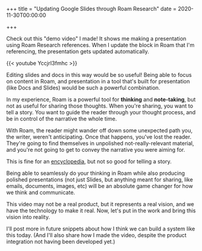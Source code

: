 +++
title = "Updating Google Slides through Roam Research"
date = 2020-11-30T00:00:00

+++

Check out this "demo video" I made! It shows me making a presentation using Roam Research references. When I update the block in Roam that I'm referencing, the presentation gets updated automatically.

{{< youtube YccjrI3fmhc >}}

Editing slides and docs in this way would be so useful! Being able to focus on content in Roam, and presentation in a tool that's built for presentation (like Docs and Slides) would be such a powerful combination.

In my experience, Roam is a powerful tool for __thinking__ and __note-taking__, but not as useful for sharing those thoughts. When you're sharing, you want to tell a story. You want to guide the reader through your thought process, and be in control of the narrative the whole time.

With Roam, the reader might wander off down some unexpected path you, the writer, weren't anticipating. Once that happens, you've lost the reader. They're going to find themselves in unpolished not-really-relevant material, and you're not going to get to convey the narrative you were aiming for.

This is fine for an [encyclopedia](http://en.wikipedia.org/), but not so good for telling a story.

Being able to seamlessly do your thinking in Roam while also producing polished presentations (not just Slides, but anything meant for sharing, like emails, documents, images, etc) will be an absolute game changer for how we think and communicate.

This video may not be a real product, but it represents a real vision, and we have the technology to make it real. Now, let's put in the work and bring this vision into reality.

I'll post more in future snippets about how I think we can build a system like this today. (And I'll also share how I made the video, despite the product integration not having been developed yet.)
